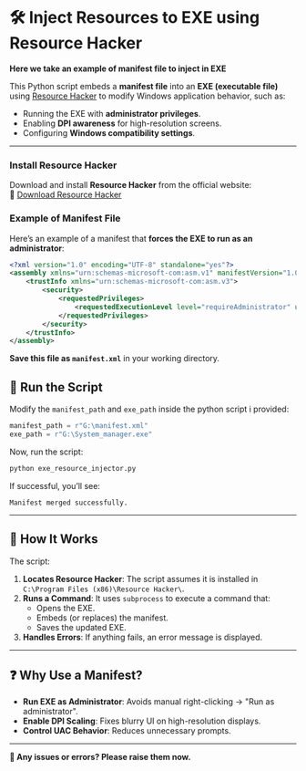 # 🛠️ Inject Resources to EXE using Resource Hacker

**Here we take an example of manifest file to inject in EXE**

This Python script embeds a **manifest file** into an **EXE (executable file)** using [Resource Hacker](http://www.angusj.com/resourcehacker/) to modify Windows application behavior, such as:
- Running the EXE with **administrator privileges**.
- Enabling **DPI awareness** for high-resolution screens.
- Configuring **Windows compatibility settings**.

---

### **Install Resource Hacker**
Download and install **Resource Hacker** from the official website:  
🔗 [Download Resource Hacker](http://www.angusj.com/resourcehacker/)

### **Example of Manifest File**
Here’s an example of a manifest that **forces the EXE to run as an administrator**:

```xml
<?xml version="1.0" encoding="UTF-8" standalone="yes"?>
<assembly xmlns="urn:schemas-microsoft-com:asm.v1" manifestVersion="1.0">
    <trustInfo xmlns="urn:schemas-microsoft-com:asm.v3">
        <security>
            <requestedPrivileges>
                <requestedExecutionLevel level="requireAdministrator" uiAccess="false"/>
            </requestedPrivileges>
        </security>
    </trustInfo>
</assembly>
```
**Save this file as `manifest.xml`** in your working directory.


## **🚀 Run the Script**
Modify the `manifest_path` and `exe_path` inside the python script i provided:

```python
manifest_path = r"G:\manifest.xml"
exe_path = r"G:\System_manager.exe"
```

Now, run the script:

```sh
python exe_resource_injector.py
```

If successful, you’ll see:

```
Manifest merged successfully.
```

---

## 📜 How It Works
The script:
1. **Locates Resource Hacker**: The script assumes it is installed in `C:\Program Files (x86)\Resource Hacker\`.
2. **Runs a Command**: It uses `subprocess` to execute a command that:
   - Opens the EXE.
   - Embeds (or replaces) the manifest.
   - Saves the updated EXE.
3. **Handles Errors**: If anything fails, an error message is displayed.

---

## ❓ Why Use a Manifest?
- **Run EXE as Administrator**: Avoids manual right-clicking → "Run as administrator".
- **Enable DPI Scaling**: Fixes blurry UI on high-resolution displays.
- **Control UAC Behavior**: Reduces unnecessary prompts.

---

**🤝 Any issues or errors? Please raise them now.**